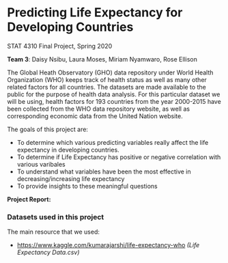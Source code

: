 # Predicting Life Expectancy for Developing Countries
STAT 4310 Final Project, Spring 2020

**Team 3**: Daisy Nsibu, Laura Moses, Miriam Nyamwaro, Rose Ellison

The Global Heath Observatory (GHO) data repository under World Health Organization (WHO) keeps track
of health status as well as many other related factors for all countries. The datasets are made available to the
public for the purpose of health data analysis. For this particular dataset we will be using, health factors for
193 countries from the year 2000-2015 have been collected from the WHO data repository website, as well as
corresponding economic data from the United Nation website.

The goals of this project are:

+ To determine which various predicting variables really affect the life expectancy in developing countries.
+ To determine if Life Expectancy has positive or negative correlation with various varibales
+ To understand what variables have been the most effective in decreasing/increasing life expectancy
+ To provide insights to these meaningful questions

**Project Report:**

### Datasets used in this project

The main resource that we used:

+ https://www.kaggle.com/kumarajarshi/life-expectancy-who *(Life Expectancy Data.csv)*


